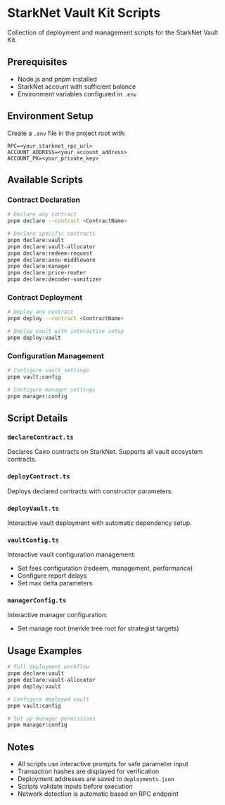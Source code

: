 # StarkNet Vault Kit Scripts

Collection of deployment and management scripts for the StarkNet Vault Kit.

## Prerequisites

- Node.js and pnpm installed
- StarkNet account with sufficient balance
- Environment variables configured in `.env`

## Environment Setup

Create a `.env` file in the project root with:

```env
RPC=<your_starknet_rpc_url>
ACCOUNT_ADDRESS=<your_account_address>
ACCOUNT_PK=<your_private_key>
```

## Available Scripts

### Contract Declaration

```bash
# Declare any contract
pnpm declare --contract <ContractName>

# Declare specific contracts
pnpm declare:vault
pnpm declare:vault-allocator
pnpm declare:redeem-request
pnpm declare:avnu-middleware
pnpm declare:manager
pnpm declare:price-router
pnpm declare:decoder-sanitizer
```

### Contract Deployment

```bash
# Deploy any contract
pnpm deploy --contract <ContractName>

# Deploy vault with interactive setup
pnpm deploy:vault
```

### Configuration Management

```bash
# Configure vault settings
pnpm vault:config

# Configure manager settings
pnpm manager:config
```

## Script Details

### `declareContract.ts`

Declares Cairo contracts on StarkNet. Supports all vault ecosystem contracts.

### `deployContract.ts`

Deploys declared contracts with constructor parameters.

### `deployVault.ts`

Interactive vault deployment with automatic dependency setup.

### `vaultConfig.ts`

Interactive vault configuration management:

- Set fees configuration (redeem, management, performance)
- Configure report delays
- Set max delta parameters

### `managerConfig.ts`

Interactive manager configuration:

- Set manage root (merkle tree root for strategist targets)

## Usage Examples

```bash
# Full deployment workflow
pnpm declare:vault
pnpm declare:vault-allocator
pnpm deploy:vault

# Configure deployed vault
pnpm vault:config

# Set up manager permissions
pnpm manager:config
```

## Notes

- All scripts use interactive prompts for safe parameter input
- Transaction hashes are displayed for verification
- Deployment addresses are saved to `deployments.json`
- Scripts validate inputs before execution
- Network detection is automatic based on RPC endpoint
